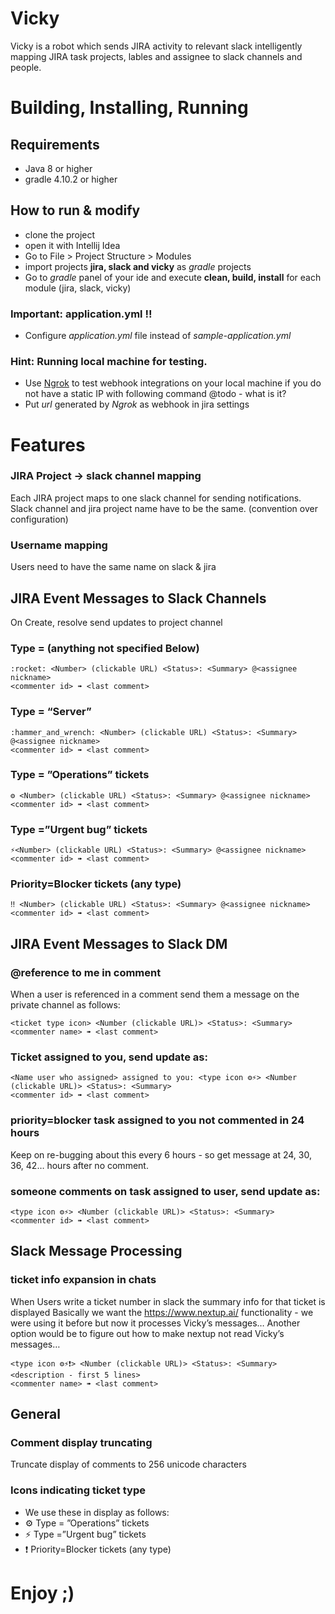 # Vicky
Vicky is a robot which sends JIRA activity to relevant slack 
intelligently mapping JIRA task projects, lables and assignee to slack channels 
and people.

# Building, Installing, Running
## Requirements
* Java 8 or higher
* gradle 4.10.2 or higher

## How to run & modify
  - clone the project
  - open it with Intellij Idea
  - Go to File > Project Structure > Modules
  - import projects **jira, slack and vicky** as *gradle* projects
  - Go to *gradle* panel of your ide and execute **clean, build, install** for each module
(jira, slack, vicky)

### Important: application.yml !!
  - Configure *application.yml* file instead of *sample-application.yml* 
  
### Hint: Running local machine for testing.
  - Use [Ngrok](https://ngrok.com) to test webhook integrations on your local machine if you do not have a static IP with following command @todo - what is it?
  - Put *url* generated by *Ngrok* as webhook in jira settings

# Features
### JIRA Project -> slack channel mapping
Each JIRA project maps to one slack channel for sending notifications. 
Slack channel and jira project name have to be the same.
(convention over configuration)

### Username mapping
Users need to have the same name on slack & jira

## JIRA Event Messages to Slack Channels
On Create, resolve send updates to project channel
### Type = <DEFAULT> (anything not specified Below)
```
:rocket: <Number> (clickable URL) <Status>: <Summary> @<assignee nickname>
<commenter id> ➠ <last comment>
```
### Type = “Server”
```
:hammer_and_wrench: <Number> (clickable URL) <Status>: <Summary> @<assignee nickname>
<commenter id> ➠ <last comment>
```
### Type = ”Operations” tickets
```
⚙ <Number> (clickable URL) <Status>: <Summary> @<assignee nickname>
<commenter id> ➠ <last comment>
```
### Type =”Urgent bug” tickets
```
⚡<Number> (clickable URL) <Status>: <Summary> @<assignee nickname>
<commenter id> ➠ <last comment>
```

### Priority=Blocker tickets (any type)
```
‼️ <Number> (clickable URL) <Status>: <Summary> @<assignee nickname>
<commenter id> ➠ <last comment>
```


## JIRA Event Messages to Slack DM
### @reference to me in comment
When a user is referenced in a comment send them a message on the private channel as follows:
```
<ticket type icon> <Number (clickable URL)> <Status>: <Summary> 
<commenter name> ➠ <last comment>
```
### Ticket assigned to you, send update as:
```
<Name user who assigned> assigned to you: <type icon ⚙⚡> <Number (clickable URL)> <Status>: <Summary> 
<commenter id> ➠ <last comment>
```

### priority=blocker task assigned to you not commented in 24 hours
Keep on re-bugging about this every 6 hours - so get message at 24, 30, 36, 42… hours after no comment.

### someone comments on task assigned to user, send update as:
```
<type icon ⚙⚡> <Number (clickable URL)> <Status>: <Summary> 
<commenter id> ➠ <last comment>
```

## Slack Message Processing

### ticket info expansion in chats
When Users write a ticket number in slack the summary info for that ticket is displayed
Basically we want the https://www.nextup.ai/ functionality - we were using it before but now it processes Vicky’s messages… Another option would be to figure out how to make nextup not read Vicky’s messages…
```
<type icon ⚙⚡❗️> <Number (clickable URL)> <Status>: <Summary> 
<description - first 5 lines>
<commenter name> ➠ <last comment>
```

## General

### Comment display truncating
Truncate display of comments to 256 unicode characters

### Icons indicating ticket type
 -    We use these in display as follows:
 -   ⚙ Type = ”Operations” tickets
 -   ⚡ Type =”Urgent bug” tickets
 -   ❗️ Priority=Blocker tickets (any type)


# Enjoy ;)
